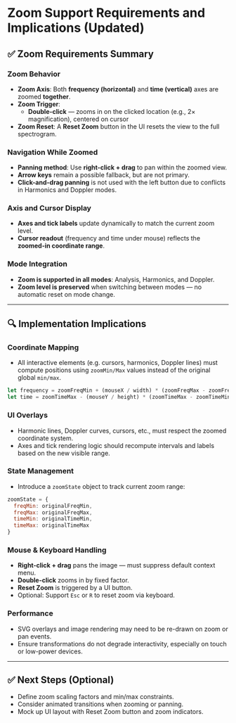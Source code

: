 # Zoom Support Requirements and Implications (Updated)

## ✅ Zoom Requirements Summary

### Zoom Behavior
- **Zoom Axis**: Both **frequency (horizontal)** and **time (vertical)** axes are zoomed **together**.
- **Zoom Trigger**:
  - **Double-click** — zooms in on the clicked location (e.g., 2× magnification), centered on cursor
- **Zoom Reset**: A **Reset Zoom** button in the UI resets the view to the full spectrogram.

### Navigation While Zoomed
- **Panning method**: Use **right-click + drag** to pan within the zoomed view.
- **Arrow keys** remain a possible fallback, but are not primary.
- **Click-and-drag panning** is not used with the left button due to conflicts in Harmonics and Doppler modes.

### Axis and Cursor Display
- **Axes and tick labels** update dynamically to match the current zoom level.
- **Cursor readout** (frequency and time under mouse) reflects the **zoomed-in coordinate range**.

### Mode Integration
- **Zoom is supported in all modes**: Analysis, Harmonics, and Doppler.
- **Zoom level is preserved** when switching between modes — no automatic reset on mode change.

---

## 🔍 Implementation Implications

### Coordinate Mapping
- All interactive elements (e.g. cursors, harmonics, Doppler lines) must compute positions using `zoomMin/Max` values instead of the original global `min/max`.

```js
let frequency = zoomFreqMin + (mouseX / width) * (zoomFreqMax - zoomFreqMin)
let time = zoomTimeMax - (mouseY / height) * (zoomTimeMax - zoomTimeMin)
```

### UI Overlays
- Harmonic lines, Doppler curves, cursors, etc., must respect the zoomed coordinate system.
- Axes and tick rendering logic should recompute intervals and labels based on the new visible range.

### State Management
- Introduce a `zoomState` object to track current zoom range:
```js
zoomState = {
  freqMin: originalFreqMin,
  freqMax: originalFreqMax,
  timeMin: originalTimeMin,
  timeMax: originalTimeMax
}
```

### Mouse & Keyboard Handling
- **Right-click + drag** pans the image — must suppress default context menu.
- **Double-click** zooms in by fixed factor.
- **Reset Zoom** is triggered by a UI button.
- Optional: Support `Esc` or `R` to reset zoom via keyboard.

### Performance
- SVG overlays and image rendering may need to be re-drawn on zoom or pan events.
- Ensure transformations do not degrade interactivity, especially on touch or low-power devices.

---

## ✅ Next Steps (Optional)
- Define zoom scaling factors and min/max constraints.
- Consider animated transitions when zooming or panning.
- Mock up UI layout with Reset Zoom button and zoom indicators.
